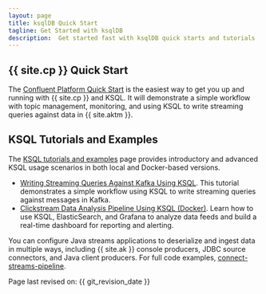 ```yaml
---
layout: page
title: ksqlDB Quick Start
tagline: Get Started with ksqlDB
description:  Get started fast with ksqlDB quick starts and tutorials
---
```


{{ site.cp }} Quick Start
-------------------------

The [Confluent Platform Quick
Start](https://docs.confluent.io/current/quickstart/index.html) is
the easiest way to get you up and running with {{ site.cp }} and
KSQL. It will demonstrate a simple workflow with topic management,
monitoring, and using KSQL to write streaming queries against data
in {{ site.aktm }}.

KSQL Tutorials and Examples
---------------------------

The [KSQL tutorials and examples](tutorials/index.md)
page provides introductory and advanced KSQL usage scenarios in both
local and Docker-based versions.

- [Writing Streaming Queries Against Kafka Using KSQL](tutorials/index.md).
This tutorial demonstrates a simple workflow using KSQL to write
streaming queries against messages in Kafka.
- [Clickstream Data Analysis Pipeline Using KSQL (Docker)](tutorials/clickstream-docker.md).
Learn how to use KSQL, ElasticSearch, and Grafana to analyze
data feeds and build a real-time dashboard for reporting and
alerting.

You can configure Java streams applications to deserialize and
ingest data in multiple ways, including {{ site.ak }} console
producers, JDBC source connectors, and Java client producers. For
full code examples,
[connect-streams-pipeline](https://github.com/confluentinc/examples/tree/master/connect-streams-pipeline).

Page last revised on: {{ git_revision_date }}
